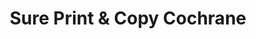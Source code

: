---
title: "Sure Print & Copy Cochrane"
url: /cochrane/sure-print-and-copy-cochrane/
shop: copyshop
---